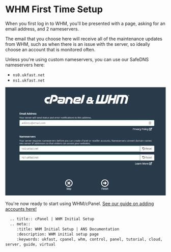 # WHM First Time Setup

When you first log in to WHM, you'll be presented with a page, asking for an email address, and 2 nameservers.

The email that you choose here will receive all of the maintenance updates from WHM, such as when there is an issue with the server, so ideally choose an account that is monitored often.

Unless you're using custom nameservers, you can use our SafeDNS nameservers here:

* `ns0.ukfast.net`
* `ns1.ukfast.net`

![Initial Setup Page](files/whm_initial_setup.JPG)

You're now ready to start using WHM/cPanel. [See our guide on adding accounts here!](/operatingsystems/linux/controlpanels/cpanel_add_account)

```eval_rst
  .. title:: cPanel | WHM Initial Setup
  .. meta::
     :title: WHM Initial Setup | ANS Documentation
     :description: WHM initial setup page
     :keywords: ukfast, cpanel, whm, control, panel, tutorial, cloud, server, guide, virtual
```
